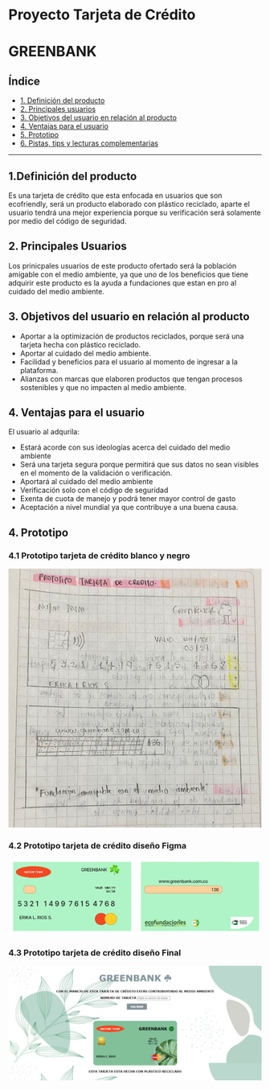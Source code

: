 
# Proyecto Tarjeta de Crédito
# **GREENBANK**

## Índice

* [1. Definición del producto](#1-definición-del-producto)
* [2. Principales usuarios](#2-princiaples-usuarios)
* [3. Objetivos del usuario en relación al producto](#3-objetivos-producto)
* [4. Ventajas para el usuario](#4-ventajas-usuario)
* [5. Prototipo](#5-prototipo)
* [6. Pistas, tips y lecturas complementarias](#6-pistas-tips-y-lecturas-complementarias)

***

## **1.Definición del producto**

Es una tarjeta de crédito que esta enfocada en usuarios que son ecofriendly, será un producto elaborado con plástico reciclado, aparte el usuario tendrá una mejor experiencia porque su verificación será solamente por medio del código de seguridad. 

## **2. Principales Usuarios**

Los prinicpales usuarios de este producto ofertado será la población amigable con el medio ambiente, ya que uno de los beneficios que tiene adquirir este producto es la ayuda a fundaciones que estan en pro al cuidado del medio ambiente. 

## **3. Objetivos del usuario en relación al producto**

- Aportar a la optimización de productos reciclados, porque será una tarjeta hecha con plástico reciclado.
- Aportar al cuidado del medio ambiente.
- Facilidad y beneficios para el usuario al momento de ingresar a la plataforma.
- Alianzas con marcas que elaboren productos que tengan procesos sostenibles y que no impacten al medio ambiente.

## **4. Ventajas para el usuario**

El usuario al adqurila:
- Estará acorde con sus ideologías acerca del cuidado del medio ambiente
- Será una tarjeta segura porque permitirá que sus datos no sean visibles en el momento de la validación o verificación.
- Aportará al cuidado del medio ambiente
- Verificación solo con el código de seguridad
- Exenta de cuota de manejo y podrá tener mayor control de gasto
- Aceptación a nivel mundial ya que contribuye a una buena causa.

## **4. Prototipo**

### **4.1 Prototipo tarjeta de crédito blanco y negro**

![Prototipo blanco y negro](./img/prototipo-tdc.jpeg)

### **4.2 Prototipo tarjeta de crédito diseño Figma**

![Prototipo blanco y negro](./img/prototipotdcfigma.png)

### **4.3 Prototipo tarjeta de crédito diseño Final**

![Prototipo final TDC](./img/Prototipo-final-tdc.png)
